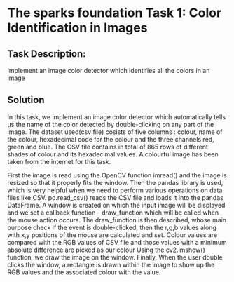 # **The sparks foundation Task 1:  Color Identification in Images**

## **Task Description:**
Implement an image color detector which identifies all the colors in an image

## **Solution**

In this task, we implement an image color detector which automatically tells us the name of the color detected  by double-clicking on any part of the image.
The dataset used(csv file)  cosists of five columns : colour, name of the colour, hexadecimal code for the colour and the three channels red, green and blue.
The CSV file contains in total of 865 rows of different shades of colour and its hexadecimal values.
A colourful image has been taken from the internet for this task.

First the image is read using the OpenCV function imread() and the image is resized so that it properly fits the window.
Then the pandas library is used, which is very helpful  when we need to perform various operations on data files like CSV.
pd.read_csv() reads the CSV file and loads it into the pandas DataFrame. 
A window is created on which the input image will be displayed and we set a callback function - draw_function  which will be called when the mouse action occurs.
The draw_function is then described, whose main purpose check if the event is double-clicked, then the r,g,b values along with x,y positions of the mouse are calculated and set.
Colour values are compared with the RGB values of CSV file and those values with a minimum absolute difference are picked as our colour
Using the cv2.imshow() function, we draw the image on the window. 
Finally, When the user double clicks the window, a rectangle is drawn within the image to show up the RGB values and the associated colour with the value.
